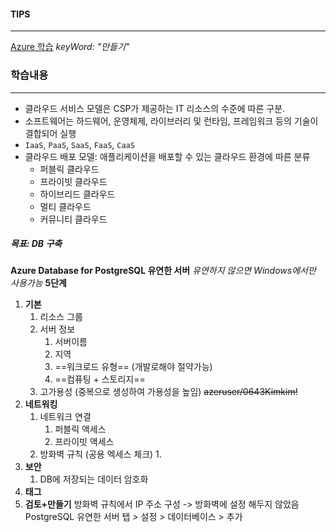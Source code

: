#### TIPS
---
[Azure 학습](https://learn.microsoft.com/ko-kr/training/azure/) _keyWord: "만들기"_
### 학습내용
---
- 클라우드 서비스 모델은 CSP가 제공하는 IT 리소스의 수준에 따른 구분.
- 소프트웨어는 하드웨어, 운영체제, 라이브러리 및 런타임, 프레임워크 등의 기술이 결합되어 실행
- `IaaS`, `PaaS`, `SaaS`, `FaaS`, `CaaS`
- 클라우드 배포 모델: 애플리케이션을 배포할 수 있는 클라우드 환경에 따른 분류
	- 퍼블릭 클라우드
	- 프라이빗 클라우드
	- 하이브리드 클라우드
	- 멀티 클라우드
	- 커뮤니티 클라우드
##### 목표: DB 구축
**Azure Database for PostgreSQL 유연한 서버**
	*유연하지 않으면 Windows에서만 사용가능*
**5단계**
1. **기본**
	1. 리소스 그룹
	2. 서버 정보
		1. 서버이름
		2. 지역
		3. ==워크로드 유형== (개발로해야 절약가능)
		4. ==컴퓨팅 + 스토리지==
	3. 고가용성 (중복으로 생성하여 가용성을 높임)
		~~azeruser/0643Kimkim!~~
1. **네트워킹**
	1. 네트워크 연결
		1. 퍼블릭 액세스
		2. 프라이빗 액세스
	2. 방화벽 규칙 (공용 엑세스 체크)
		1. 
2. **보안**
	1. DB에 저장되는 데이터 암호화
1. **태그**
2. **검토+만들기**
방화벽 규칙에서 IP 주소 구성 -> 방화벽에 설정 해두지 않았음
PostgreSQL 유연한 서버 탭 > 설정 > 데이터베이스 > 추가